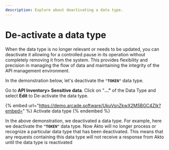 ```yaml
---
description: Explore about deactivating a data type.
---
```


# De-activate a data type

When the data type is no longer relevant or needs to be updated, you can deactivate it allowing for a controlled pause in its operation without completely removing it from the system. This provides flexibility and precision in managing the flow of data and maintaining the integrity of the API management environment.

In the demonstration below, let's deactivate the **`"TOKEN"`** data type.

Go to **API Inventory> Sensitive data**. Click on "**…"** of the Data Type and select **Edit** to De-activate the data type.

{% embed url="https://demo.arcade.software/UkuVsnZkwX2M5BGC4ZIk?embed=" %}
Activate data type
{% endembed %}

In the above demonstration, we deactivated a data type. For example, here we deactivate the **`"TOKEN"`** data type. Now Akto will no longer process or recognize a particular data type that has been deactivated. This means that any requests containing this data type will not receive a response from Akto until the data type is reactivated

